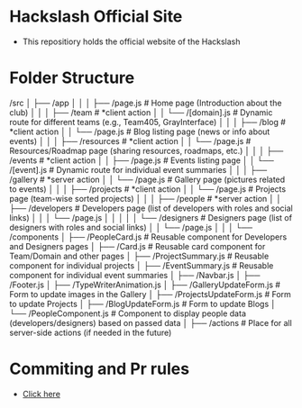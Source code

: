 # Hackslash Official Site

- This repositiory holds the official website of the Hackslash


# Folder Structure

/src
│
├── /app
│   │
│   ├── /page.js                                 # Home page (Introduction about the club)
│   │
│   ├── /team                                    # *client action
│   │   └── /[domain].js                         # Dynamic route for different teams (e.g., Team405, GrayInterface)
│   │
│   ├── /blog                                    # *client action
│   │   └── /page.js                             # Blog listing page (news or info about events)
│   │
│   ├── /resources                               # *client action
│   │   └── /page.js                             # Resources/Roadmap page (sharing resources, roadmaps, etc.)
│   │
│   ├── /events                                  # *client action
│   │   ├── /page.js                             # Events listing page
│   │   └── /[event].js                          # Dynamic route for individual event summaries 
│   │
│   ├── /gallery                                 # *server action
│   │   └── /page.js                             # Gallery page (pictures related to events)
│   │
│   ├── /projects                                # *client action
│   │   └── /page.js                             # Projects page (team-wise sorted projects)
│   │
│   ├── /people                                  # *server action
│   │   ├── /developers                          # Developers page (list of developers with roles and social links)
│   │   │   └── /page.js
│   │   │
│   │   └── /designers                           # Designers page (list of designers with roles and social links)
│   │       └── /page.js
│   │
│   └── /components
│       ├── /PeopleCard.js                       # Reusable component for Developers and Designers pages
│       ├── /Card.js                             # Reusable card component for Team/Domain and other pages
│       ├── /ProjectSummary.js                   # Reusable component for individual projects
│       ├── /EventSummary.js                     # Reusable component for individual event summaries
│       ├── /Navbar.js
│       ├── /Footer.js
│       ├── /TypeWriterAnimation.js
│       ├── /GalleryUpdateForm.js                # Form to update images in the Gallery
│       ├── /ProjectsUpdateForm.js               # Form to update Projects
│       ├── /BlogUpdateForm.js                   # Form to update Blogs
│       └── /PeopleComponent.js                  # Component to display people data (developers/designers) based on passed data
│
├── /actions                                     # Place for all server-side actions (if needed in the future) 


# Commiting and Pr rules 
- [Click here](https://gist.github.com/digitaljhelms/3761873)
